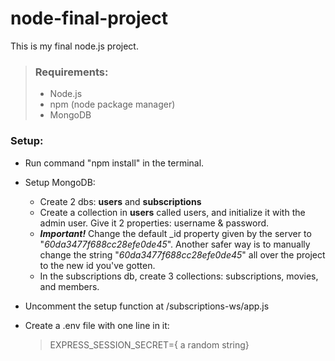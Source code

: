 # node-final-project

This is my final node.js project.

> ### Requirements:
>
> - Node.js
> - npm (node package manager)
> - MongoDB

### Setup:

- Run command "npm install" in the terminal.

- Setup MongoDB:

  - Create 2 dbs: **users** and **subscriptions**
  - Create a collection in **users** called users, and initialize it with the admin user. Give it 2 properties: username & password.
  - **_Important!_** Change the default \_id property given by the server to "_60da3477f688cc28efe0de45_". Another safer way is to manually change the string "_60da3477f688cc28efe0de45_" all over the project to the new id you've gotten.
  - In the subscriptions db, create 3 collections: subscriptions, movies, and members.

- Uncomment the setup function at /subscriptions-ws/app.js

- Create a .env file with one line in it:
  > EXPRESS_SESSION_SECRET={ a random string}
